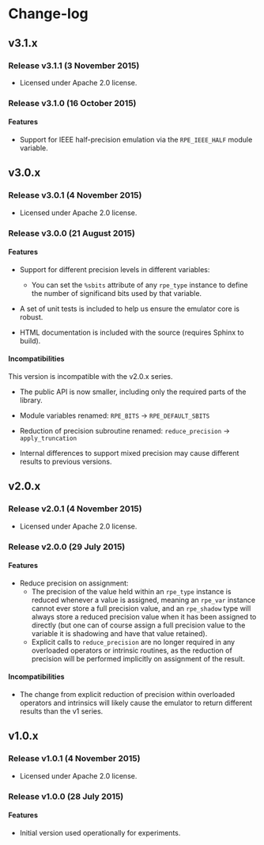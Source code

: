 # Change-log

## v3.1.x


### Release v3.1.1 (3 November 2015)

* Licensed under Apache 2.0 license.


### Release v3.1.0 (16 October 2015)

#### Features

* Support for IEEE half-precision emulation via the `RPE_IEEE_HALF` module variable.



## v3.0.x


### Release v3.0.1 (4 November 2015)

* Licensed under Apache 2.0 license.


### Release v3.0.0 (21 August 2015)

#### Features

* Support for different precision levels in different variables:
  - You can set the `%sbits` attribute of any `rpe_type` instance to define
    the number of significand bits used by that variable.

* A set of unit tests is included to help us ensure the emulator core is robust.

* HTML documentation is included with the source (requires Sphinx to build).

#### Incompatibilities

This version is incompatible with the v2.0.x series.

* The public API is now smaller, including only the required parts of the library.

* Module variables renamed: `RPE_BITS` -> `RPE_DEFAULT_SBITS`

* Reduction of precision subroutine renamed: `reduce_precision` -> `apply_truncation`

* Internal differences to support mixed precision may cause different
  results to previous versions.



## v2.0.x


### Release v2.0.1 (4 November 2015)

* Licensed under Apache 2.0 license.


### Release v2.0.0 (29 July 2015)

#### Features

* Reduce precision on assignment:
  - The precision of the value held within an `rpe_type` instance is reduced
    whenever a value is assigned, meaning an `rpe_var` instance cannot ever
    store a full precision value, and an `rpe_shadow` type will always store
    a reduced precision value when it has been assigned to directly (but one
    can of course assign a full precision value to the variable it is
    shadowing and have that value retained).
  - Explicit calls to `reduce_precision` are no longer required in any
    overloaded operators or intrinsic routines, as the reduction of precision
    will be performed implicitly on assignment of the result.

#### Incompatibilities

* The change from explicit reduction of precision within overloaded operators
  and intrinsics will likely cause the emulator to return different results
  than the v1 series.



## v1.0.x


### Release v1.0.1 (4 November 2015)

* Licensed under Apache 2.0 license.


### Release v1.0.0 (28 July 2015)

#### Features

* Initial version used operationally for experiments.
